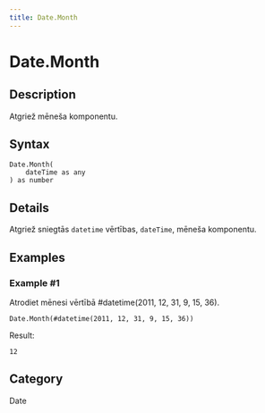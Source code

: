 ```yaml
---
title: Date.Month
---
```


# Date.Month


## Description

Atgriež mēneša komponentu.


## Syntax

```powerquery
Date.Month(
    dateTime as any
) as number
```


## Details

Atgriež sniegtās <code>datetime</code> vērtības, <code>dateTime</code>, mēneša komponentu.


## Examples

### Example #1 
Atrodiet mēnesi vērtībā #datetime(2011, 12, 31, 9, 15, 36).
```powerquery
Date.Month(#datetime(2011, 12, 31, 9, 15, 36))
```

Result: 
```powerquery
12
```




## Category
Date
